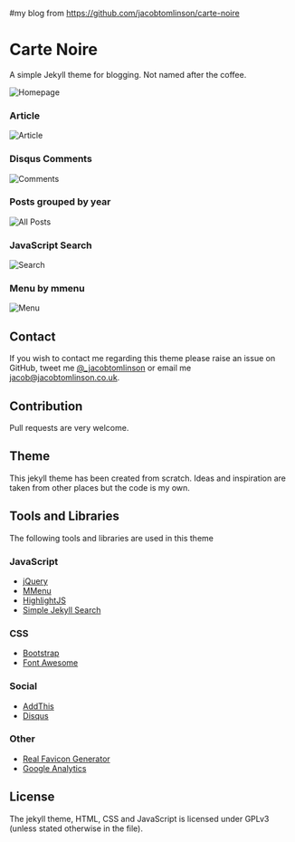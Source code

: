#my blog from https://github.com/jacobtomlinson/carte-noire





# Carte Noire

A simple Jekyll theme for blogging. Not named after the coffee.

![Homepage](https://i.imgur.com/xlmHArV.png)

### Article
![Article](https://i.imgur.com/8rD8FfC.png)

### Disqus Comments
![Comments](https://i.imgur.com/TBZHQwF.png)

### Posts grouped by year
![All Posts](https://i.imgur.com/9bNs2Sc.png)

### JavaScript Search
![Search](https://i.imgur.com/yQqMeSl.png)

### Menu by mmenu
![Menu](https://i.imgur.com/SClrNSH.png)

## Contact
If you wish to contact me regarding this theme please raise an issue on GitHub,
tweet me [@_jacobtomlinson](https://www.twitter.com/_jacobtomlinson) or email me
[jacob@jacobtomlinson.co.uk](mailto:jacob@jacobtomlinson.co.uk).

## Contribution
Pull requests are very welcome.

## Theme
This jekyll theme has been created from scratch. Ideas and inspiration are taken
from other places but the code is my own.

## Tools and Libraries
The following tools and libraries are used in this theme

### JavaScript
 * [jQuery](https://jquery.com/)
 * [MMenu](https://mmenu.frebsite.nl/)
 * [HighlightJS](https://highlightjs.org/)
 * [Simple Jekyll Search](https://github.com/christian-fei/Simple-Jekyll-Search)

### CSS
 * [Bootstrap](https://getbootstrap.com/)
 * [Font Awesome](https://fortawesome.github.io/Font-Awesome/)

### Social
 * [AddThis](https://www.addthis.com/)
 * [Disqus](https://disqus.com/)

### Other
 * [Real Favicon Generator](https://realfavicongenerator.net/)
 * [Google Analytics](https://www.google.com/analytics/)

## License
The jekyll theme, HTML, CSS and JavaScript is licensed under GPLv3 (unless stated otherwise in the file).
